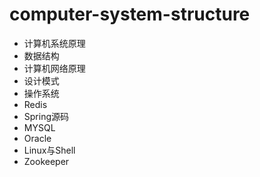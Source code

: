 # computer-system-structure
- 计算机系统原理
- 数据结构
- 计算机网络原理
- 设计模式
- 操作系统
- Redis
- Spring源码
- MYSQL
- Oracle
- Linux与Shell
- Zookeeper

